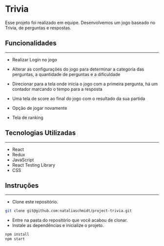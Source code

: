 # Trivia

Esse projeto foi realizado em equipe. Desenvolvemos um jogo baseado no Trivia, de perguntas e respostas.

## Funcionalidades
<hr>

- Realizar Login no jogo

- Alterar as configurações do jogo para determinar a categoria das perguntas, a quantidade de perguntas e a dificuldade

- Direcionar para a tela onde inicia o jogo com a primeira pergunta, há um contador marcando o tempo para a resposta

- Uma tela de score ao final do jogo com o resultado da sua partida

- Opção de jogar novamente

- Tela de ranking

## Tecnologias Utilizadas
<hr>

- React
- Redux
- JavaScript
- React Testing Library
- CSS

## Instruções
<hr>

- Clone este repositório.

```bash
git clone git@github.com:nataliaschmidt/project-trivia.git
```

- Entre na pasta do repositório que você acabou de clonar.
- Instale as dependências e inicialize o projeto.
```bash
npm install
npm start
```